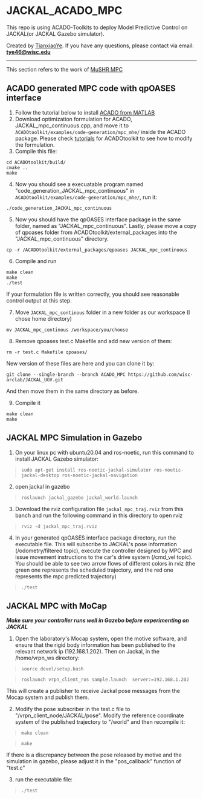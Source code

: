 # JACKAL_ACADO_MPC 
This repo is using ACADO-Toolkits to deploy Model Predictive Control on JACKAL(or JACKAL Gazebo simulator).

Created by [TianxiaoYe](https://github.com/fuwafuwaboom). If you have any questions, please contact via email: **tye46@wisc.edu**
***
This section refers to the work of [MuSHR MPC](https://github.com/wisc-arclab/arclab_vehicles/tree/ACADO-MPC?tab=readme-ov-file)
## ACADO generated MPC code with qpOASES interface
1. Follow the tutorial below to install [ACADO from MATLAB](https://acado.github.io/matlab_overview.html)
2. Download optimization formulation for ACADO, JACKAL_mpc_continuous.cpp, and move it to `ACADOtoolkit/examples/code-generation/mpc_mhe/` inside the ACADO package. Please check [tutorials](https://acado.github.io/matlab_overview.html) for ACADOtoolkit to see how to modify the formulation.
3. Compile this file:
```
cd ACADOtoolkit/build/
cmake ..
make
```
4. Now you should see a execuatable program named "code_generation_JACKAL_mpc_continuous" in `ACADOtoolkit/examples/code-generation/mpc_mhe/`, run it:
```
./code_generation_JACKAL_mpc_continuous
```
5. Now you should have the qpOASES interface package in the same folder, named as "JACKAL_mpc_continuous". Lastly, please move a copy of qpoases folder from ACADOtoolkit/external_packages into the "JACKAL_mpc_continuous" directory.
```
cp -r /ACADOtoolkit/external_packages/qpoases JACKAL_mpc_continuous
```
6. Compile and run
```
make clean
make
./test
```
If your formulation file is written correctly, you should see reasonable control output at this step.

7. Move `JACKAL_mpc_continous` folder in a new folder as our workspace (I chose home directory)
```
mv JACKAL_mpc_continous /workspace/you/choose
```
8. Remove qpoases test.c Makefile and add new version of them:
```
rm -r test.c Makefile qpoases/
```
New version of these files are here and you can clone it by:
```
git clone --single-branch --branch ACADO_MPC https://github.com/wisc-arclab/JACKAL_UGV.git
```
And then move them in the same directory as before.

9. Compile it
```
make clean
make
```
## JACKAL MPC Simulation in Gazebo

1. On your linux pc with ubuntu20.04 and ros-noetic, run this command to install JACKAL Gazebo simulator: 
> `sudo apt-get install ros-noetic-jackal-simulator ros-noetic-jackal-desktop ros-noetic-jackal-navigation`
2. open jackal in gazebo
> `roslaunch jackal_gazebo jackal_world.launch`
3. Download the rviz configuration file `jackal_mpc_traj.rviz` from this banch and run the following command in this directory to open rviz
> `rviz -d jackal_mpc_traj.rviz`
4. In your generated qpOASES interface package directory, run the executable file. This will subscribe to JACKAL's pose information (/odometry/filtered topic), execute the controller designed by MPC and issue movement instructions to the car's drive system (/cmd_vel topic). You should be able to see two arrow flows of different colors in rviz (the green one represents the scheduled trajectory, and the red one represents the mpc predicted trajectory)
> `./test`

## JACKAL MPC with MoCap
_**Make sure your controller runs well in Gazebo before experimenting on JACKAL**_

1. Open the laboratory's Mocap system, open the motive software, and ensure that the rigid body information has been published to the relevant network ip (192.168.1.202). Then on Jackal, in the /home/vrpn_ws directory:
> `source devel/setup.bash`

> `roslaunch vrpn_client_ros sample.launch  server:=192.168.1.202`

This will create a publisher to receive Jackal pose messages from the Mocap system and publish them.

2. Modify the pose subscriber in the test.c file to "/vrpn_client_node/JACKAL/pose". Modify the reference coordinate system of the published trajectory to "/world" and then recompile it:
> `make clean`

> `make`

If there is a discrepancy between the pose released by motive and the simulation in gazebo, please adjust it in the "pos_callback" function of "test.c"

3. run the executable file:
> `./test`

